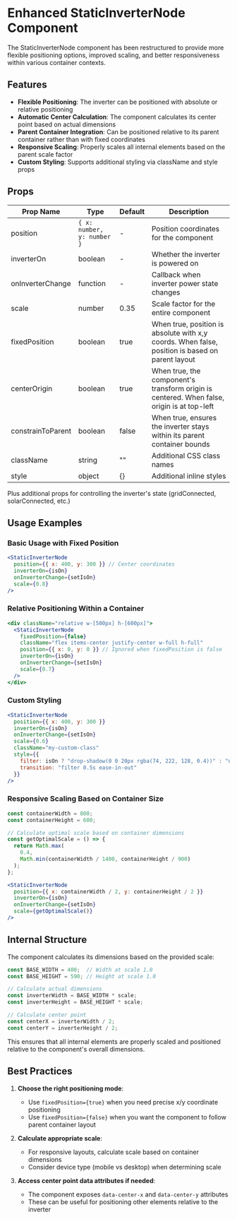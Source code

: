 # Enhanced StaticInverterNode Component

The StaticInverterNode component has been restructured to provide more flexible positioning options, improved scaling, and better responsiveness within various container contexts.

## Features

- **Flexible Positioning**: The inverter can be positioned with absolute or relative positioning
- **Automatic Center Calculation**: The component calculates its center point based on actual dimensions
- **Parent Container Integration**: Can be positioned relative to its parent container rather than with fixed coordinates
- **Responsive Scaling**: Properly scales all internal elements based on the parent scale factor
- **Custom Styling**: Supports additional styling via className and style props

## Props

| Prop Name | Type | Default | Description |
|-----------|------|---------|-------------|
| position | `{ x: number, y: number }` | - | Position coordinates for the component |
| inverterOn | boolean | - | Whether the inverter is powered on |
| onInverterChange | function | - | Callback when inverter power state changes |
| scale | number | 0.35 | Scale factor for the entire component |
| fixedPosition | boolean | true | When true, position is absolute with x,y coords. When false, position is based on parent layout |
| centerOrigin | boolean | true | When true, the component's transform origin is centered. When false, origin is at top-left |
| constrainToParent | boolean | false | When true, ensures the inverter stays within its parent container bounds |
| className | string | "" | Additional CSS class names |
| style | object | {} | Additional inline styles |

Plus additional props for controlling the inverter's state (gridConnected, solarConnected, etc.)

## Usage Examples

### Basic Usage with Fixed Position

```jsx
<StaticInverterNode
  position={{ x: 400, y: 300 }} // Center coordinates
  inverterOn={isOn}
  onInverterChange={setIsOn}
  scale={0.8}
/>
```

### Relative Positioning Within a Container

```jsx
<div className="relative w-[500px] h-[600px]">
  <StaticInverterNode
    fixedPosition={false}
    className="flex items-center justify-center w-full h-full"
    position={{ x: 0, y: 0 }} // Ignored when fixedPosition is false
    inverterOn={isOn}
    onInverterChange={setIsOn}
    scale={0.7}
  />
</div>
```

### Custom Styling

```jsx
<StaticInverterNode
  position={{ x: 400, y: 300 }}
  inverterOn={isOn}
  onInverterChange={setIsOn}
  scale={0.6}
  className="my-custom-class"
  style={{
    filter: isOn ? "drop-shadow(0 0 20px rgba(74, 222, 128, 0.4))" : "none",
    transition: "filter 0.5s ease-in-out"
  }}
/>
```

### Responsive Scaling Based on Container Size

```jsx
const containerWidth = 800;
const containerHeight = 600;

// Calculate optimal scale based on container dimensions
const getOptimalScale = () => {
  return Math.max(
    0.4,
    Math.min(containerWidth / 1400, containerHeight / 900)
  );
};

<StaticInverterNode
  position={{ x: containerWidth / 2, y: containerHeight / 2 }}
  inverterOn={isOn}
  onInverterChange={setIsOn}
  scale={getOptimalScale()}
/>
```

## Internal Structure

The component calculates its dimensions based on the provided scale:

```javascript
const BASE_WIDTH = 400;  // Width at scale 1.0
const BASE_HEIGHT = 590; // Height at scale 1.0

// Calculate actual dimensions
const inverterWidth = BASE_WIDTH * scale;
const inverterHeight = BASE_HEIGHT * scale;

// Calculate center point
const centerX = inverterWidth / 2;
const centerY = inverterHeight / 2;
```

This ensures that all internal elements are properly scaled and positioned relative to the component's overall dimensions.

## Best Practices

1. **Choose the right positioning mode**:
   - Use `fixedPosition={true}` when you need precise x/y coordinate positioning
   - Use `fixedPosition={false}` when you want the component to follow parent container layout

2. **Calculate appropriate scale**:
   - For responsive layouts, calculate scale based on container dimensions
   - Consider device type (mobile vs desktop) when determining scale

3. **Access center point data attributes if needed**:
   - The component exposes `data-center-x` and `data-center-y` attributes
   - These can be useful for positioning other elements relative to the inverter 